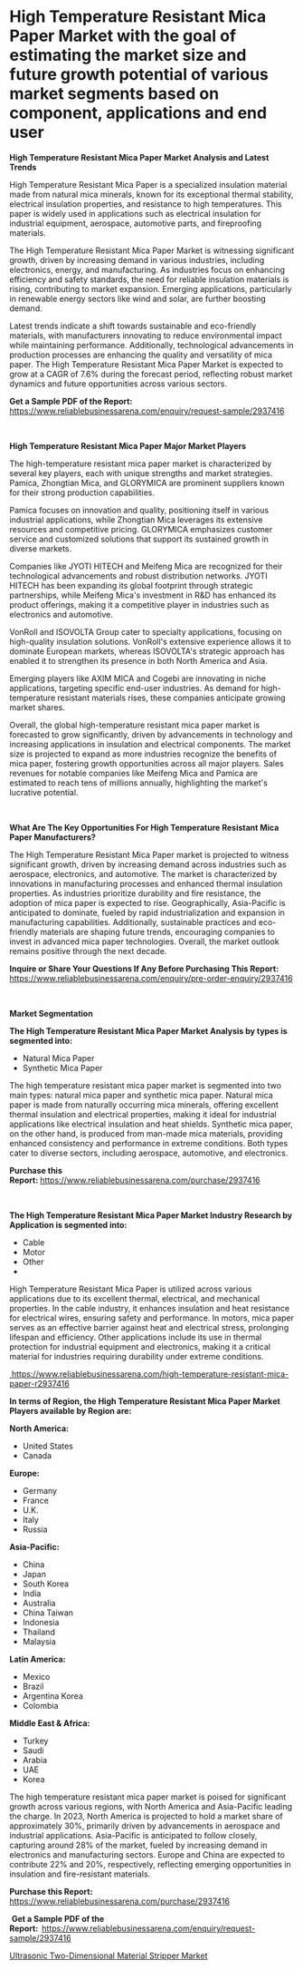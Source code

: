 <p><h1>High Temperature Resistant Mica Paper Market with the goal of estimating the market size and future growth potential of various market segments based on component, applications and end user</h1></p><p><strong>High Temperature Resistant Mica Paper Market Analysis and Latest Trends</strong></p>
<p><p>High Temperature Resistant Mica Paper is a specialized insulation material made from natural mica minerals, known for its exceptional thermal stability, electrical insulation properties, and resistance to high temperatures. This paper is widely used in applications such as electrical insulation for industrial equipment, aerospace, automotive parts, and fireproofing materials. </p><p>The High Temperature Resistant Mica Paper Market is witnessing significant growth, driven by increasing demand in various industries, including electronics, energy, and manufacturing. As industries focus on enhancing efficiency and safety standards, the need for reliable insulation materials is rising, contributing to market expansion. Emerging applications, particularly in renewable energy sectors like wind and solar, are further boosting demand.</p><p>Latest trends indicate a shift towards sustainable and eco-friendly materials, with manufacturers innovating to reduce environmental impact while maintaining performance. Additionally, technological advancements in production processes are enhancing the quality and versatility of mica paper. The High Temperature Resistant Mica Paper Market is expected to grow at a CAGR of 7.6% during the forecast period, reflecting robust market dynamics and future opportunities across various sectors.</p></p>
<p><strong>Get a Sample PDF of the Report:&nbsp;</strong> <a href="https://www.reliablebusinessarena.com/enquiry/request-sample/2937416?utm_campaign=2822&utm_medium=2&utm_source=Github&utm_content=ia&utm_term=14032025&utm_id=high-temperature-resistant-mica-paper">https://www.reliablebusinessarena.com/enquiry/request-sample/2937416</a></p>
<p>&nbsp;</p>
<p><strong>High Temperature Resistant Mica Paper Major Market Players</strong></p>
<p><p>The high-temperature resistant mica paper market is characterized by several key players, each with unique strengths and market strategies. Pamica, Zhongtian Mica, and GLORYMICA are prominent suppliers known for their strong production capabilities. </p><p>Pamica focuses on innovation and quality, positioning itself in various industrial applications, while Zhongtian Mica leverages its extensive resources and competitive pricing. GLORYMICA emphasizes customer service and customized solutions that support its sustained growth in diverse markets.</p><p>Companies like JYOTI HITECH and Meifeng Mica are recognized for their technological advancements and robust distribution networks. JYOTI HITECH has been expanding its global footprint through strategic partnerships, while Meifeng Mica's investment in R&D has enhanced its product offerings, making it a competitive player in industries such as electronics and automotive.</p><p>VonRoll and ISOVOLTA Group cater to specialty applications, focusing on high-quality insulation solutions. VonRoll's extensive experience allows it to dominate European markets, whereas ISOVOLTA's strategic approach has enabled it to strengthen its presence in both North America and Asia.</p><p>Emerging players like AXIM MICA and Cogebi are innovating in niche applications, targeting specific end-user industries. As demand for high-temperature resistant materials rises, these companies anticipate growing market shares.</p><p>Overall, the global high-temperature resistant mica paper market is forecasted to grow significantly, driven by advancements in technology and increasing applications in insulation and electrical components. The market size is projected to expand as more industries recognize the benefits of mica paper, fostering growth opportunities across all major players. Sales revenues for notable companies like Meifeng Mica and Pamica are estimated to reach tens of millions annually, highlighting the market's lucrative potential.</p></p>
<p>&nbsp;</p>
<p><strong>What Are The Key Opportunities For High Temperature Resistant Mica Paper Manufacturers?</strong></p>
<p><p>The High Temperature Resistant Mica Paper market is projected to witness significant growth, driven by increasing demand across industries such as aerospace, electronics, and automotive. The market is characterized by innovations in manufacturing processes and enhanced thermal insulation properties. As industries prioritize durability and fire resistance, the adoption of mica paper is expected to rise. Geographically, Asia-Pacific is anticipated to dominate, fueled by rapid industrialization and expansion in manufacturing capabilities. Additionally, sustainable practices and eco-friendly materials are shaping future trends, encouraging companies to invest in advanced mica paper technologies. Overall, the market outlook remains positive through the next decade.</p></p>
<p><strong>Inquire or Share Your Questions If Any Before Purchasing This Report:</strong> <a href="https://www.reliablebusinessarena.com/enquiry/pre-order-enquiry/2937416?utm_campaign=2822&utm_medium=2&utm_source=Github&utm_content=ia&utm_term=14032025&utm_id=high-temperature-resistant-mica-paper">https://www.reliablebusinessarena.com/enquiry/pre-order-enquiry/2937416</a></p>
<p>&nbsp;</p>
<p><strong>Market Segmentation</strong></p>
<p><strong>The High Temperature Resistant Mica Paper Market Analysis by types is segmented into:</strong></p>
<p><ul><li>Natural Mica Paper</li><li>Synthetic Mica Paper</li></ul></p>
<p><p>The high temperature resistant mica paper market is segmented into two main types: natural mica paper and synthetic mica paper. Natural mica paper is made from naturally occurring mica minerals, offering excellent thermal insulation and electrical properties, making it ideal for industrial applications like electrical insulation and heat shields. Synthetic mica paper, on the other hand, is produced from man-made mica materials, providing enhanced consistency and performance in extreme conditions. Both types cater to diverse sectors, including aerospace, automotive, and electronics.</p></p>
<p><strong>Purchase this Report:&nbsp;</strong><a href="https://www.reliablebusinessarena.com/purchase/2937416?utm_campaign=2822&utm_medium=2&utm_source=Github&utm_content=ia&utm_term=14032025&utm_id=high-temperature-resistant-mica-paper">https://www.reliablebusinessarena.com/purchase/2937416</a></p>
<p>&nbsp;</p>
<p><strong>The High Temperature Resistant Mica Paper Market Industry Research by Application is segmented into:</strong></p>
<p><ul><li>Cable</li><li>Motor</li><li>Other</li><li></li></ul></p>
<p><p>High Temperature Resistant Mica Paper is utilized across various applications due to its excellent thermal, electrical, and mechanical properties. In the cable industry, it enhances insulation and heat resistance for electrical wires, ensuring safety and performance. In motors, mica paper serves as an effective barrier against heat and electrical stress, prolonging lifespan and efficiency. Other applications include its use in thermal protection for industrial equipment and electronics, making it a critical material for industries requiring durability under extreme conditions.</p></p>
<p><a href="https://www.reliablebusinessarena.com/high-temperature-resistant-mica-paper-r2937416?utm_campaign=2822&utm_medium=2&utm_source=Github&utm_content=ia&utm_term=14032025&utm_id=high-temperature-resistant-mica-paper">&nbsp;https://www.reliablebusinessarena.com/high-temperature-resistant-mica-paper-r2937416</a></p>
<p><strong>In terms of Region, the High Temperature Resistant Mica Paper Market Players available by Region are:</strong></p>
<p>
    <p> <strong> North America: </strong>
        <ul>
            <li>United States</li>
            <li>Canada</li>
        </ul>
        </p> 
    <p> <strong> Europe: </strong>
        <ul>
            <li>Germany</li>
            <li>France</li>
            <li>U.K.</li>
            <li>Italy</li>
            <li>Russia</li>
        </ul>
        </p> 
    <p> <strong> Asia-Pacific: </strong>
        <ul>
            <li>China</li>
            <li>Japan</li>
            <li>South Korea</li>
            <li>India</li>
            <li>Australia</li>
            <li>China Taiwan</li>
            <li>Indonesia</li>
            <li>Thailand</li>
            <li>Malaysia</li>
        </ul>
        </p> 
    <p> <strong> Latin America: </strong>
        <ul>
            <li>Mexico</li>
            <li>Brazil</li>
            <li>Argentina Korea</li>
            <li>Colombia</li>
        </ul>
        </p> 
    <p> <strong> Middle East & Africa: </strong>
        <ul>
            <li>Turkey</li>
            <li>Saudi</li>
            <li>Arabia</li>
            <li>UAE</li>
            <li>Korea</li>
        </ul>
    </p>
    </p>
<p><p>The high temperature resistant mica paper market is poised for significant growth across various regions, with North America and Asia-Pacific leading the charge. In 2023, North America is projected to hold a market share of approximately 30%, primarily driven by advancements in aerospace and industrial applications. Asia-Pacific is anticipated to follow closely, capturing around 28% of the market, fueled by increasing demand in electronics and manufacturing sectors. Europe and China are expected to contribute 22% and 20%, respectively, reflecting emerging opportunities in insulation and fire-resistant materials.</p></p>
<p><strong>Purchase this Report: </strong><a href="https://www.reliablebusinessarena.com/purchase/2937416?utm_campaign=2822&utm_medium=2&utm_source=Github&utm_content=ia&utm_term=14032025&utm_id=high-temperature-resistant-mica-paper">https://www.reliablebusinessarena.com/purchase/2937416</a></p>
<p>&nbsp;<strong>Get a Sample PDF of the Report:&nbsp;&nbsp;</strong><a href="https://www.reliablebusinessarena.com/enquiry/request-sample/2937416?utm_campaign=2822&utm_medium=2&utm_source=Github&utm_content=ia&utm_term=14032025&utm_id=high-temperature-resistant-mica-paper">https://www.reliablebusinessarena.com/enquiry/request-sample/2937416</a></p>
<p><strong></strong></p>
<p><p><a href="https://github.com/chikenmhamdi/Market-Research-Report-List-1/blob/main/ultrasonic-two-dimensional-material-stripper-market.md?utm_campaign=2822&utm_medium=2&utm_source=Github&utm_content=ia&utm_term=14032025&utm_id=high-temperature-resistant-mica-paper">Ultrasonic Two-Dimensional Material Stripper Market</a></p></p>